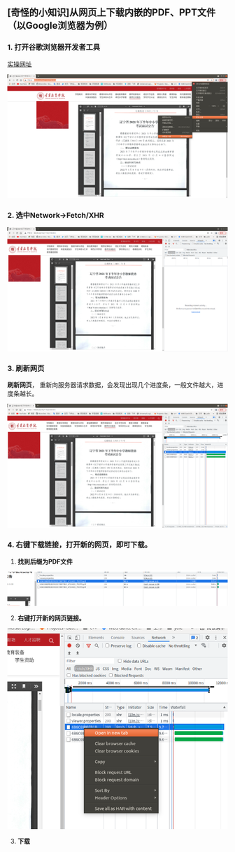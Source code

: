 <!--
 * @Date: 2022-11-21 15:48:10
 * @Author: Do not edit
 * @LastEditors: jerome.zhou jerome.zhou@nio.com
 * @LastEditTime: 2022-11-21 16:11:35
 * @FilePath: /blog_backup/md/小技巧/奇怪的小知识_下载网页PDF.md
-->
## [奇怪的小知识]从网页上下载内嵌的PDF、PPT文件（以Google浏览器为例）

### 1. 打开谷歌浏览器开发者工具

[实操网址](http://www.lnie.ln.cn/info/1192/2786.htm)

<img src="../../pic/小技巧/image-20220106105057402.png" alt="image-20220106105057402" style="zoom: 50%;" />

### 2. 选中Network->Fetch/XHR

<img src="../../pic/小技巧/image-20220106105245309.png" alt="image-20220106105245309" style="zoom:50%;" />

### 3. 刷新网页

**刷新网页**， 重新向服务器请求数据，会发现出现几个进度条，一般文件越大，进度条越长。

<img src="../../pic/小技巧/image-20220106105535768.png" alt="image-20220106105535768" style="zoom:50%;" />

### 4. 右键下载链接，打开新的网页，即可下载。

1. **找到后缀为PDF文件**

![image-20220106105711046](../../pic/小技巧/image-20220106105711046.png)

2. **右键打开新的网页链接。**

![image-20220106105637497](../../pic/小技巧/image-20220106105637497.png)

3. **下载**
